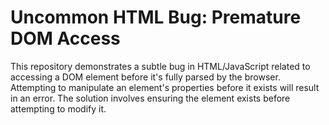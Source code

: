 # Uncommon HTML Bug: Premature DOM Access

This repository demonstrates a subtle bug in HTML/JavaScript related to accessing a DOM element before it's fully parsed by the browser.  Attempting to manipulate an element's properties before it exists will result in an error.  The solution involves ensuring the element exists before attempting to modify it.